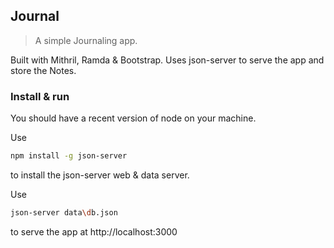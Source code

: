 ## Journal

> A simple Journaling app.

Built with Mithril, Ramda & Bootstrap. Uses json-server to serve the app and store the Notes.

### Install & run

You should have a recent version of node on your machine.

Use

```sh
npm install -g json-server
```

to install the json-server web & data server.

Use

```sh
json-server data\db.json
```

to serve the app at http://localhost:3000
